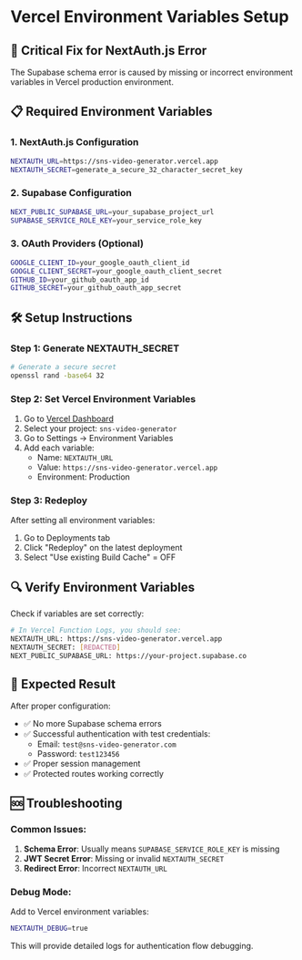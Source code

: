 # Vercel Environment Variables Setup

## 🚨 Critical Fix for NextAuth.js Error

The Supabase schema error is caused by missing or incorrect environment variables in Vercel production environment.

## 📋 Required Environment Variables

### 1. NextAuth.js Configuration
```bash
NEXTAUTH_URL=https://sns-video-generator.vercel.app
NEXTAUTH_SECRET=generate_a_secure_32_character_secret_key
```

### 2. Supabase Configuration
```bash
NEXT_PUBLIC_SUPABASE_URL=your_supabase_project_url
SUPABASE_SERVICE_ROLE_KEY=your_service_role_key
```

### 3. OAuth Providers (Optional)
```bash
GOOGLE_CLIENT_ID=your_google_oauth_client_id
GOOGLE_CLIENT_SECRET=your_google_oauth_client_secret
GITHUB_ID=your_github_oauth_app_id
GITHUB_SECRET=your_github_oauth_app_secret
```

## 🛠️ Setup Instructions

### Step 1: Generate NEXTAUTH_SECRET
```bash
# Generate a secure secret
openssl rand -base64 32
```

### Step 2: Set Vercel Environment Variables
1. Go to [Vercel Dashboard](https://vercel.com/dashboard)
2. Select your project: `sns-video-generator`
3. Go to Settings → Environment Variables
4. Add each variable:
   - Name: `NEXTAUTH_URL`
   - Value: `https://sns-video-generator.vercel.app`
   - Environment: Production

### Step 3: Redeploy
After setting all environment variables:
1. Go to Deployments tab
2. Click "Redeploy" on the latest deployment
3. Select "Use existing Build Cache" = OFF

## 🔍 Verify Environment Variables

Check if variables are set correctly:
```bash
# In Vercel Function Logs, you should see:
NEXTAUTH_URL: https://sns-video-generator.vercel.app
NEXTAUTH_SECRET: [REDACTED]
NEXT_PUBLIC_SUPABASE_URL: https://your-project.supabase.co
```

## 🚀 Expected Result

After proper configuration:
- ✅ No more Supabase schema errors
- ✅ Successful authentication with test credentials:
  - Email: `test@sns-video-generator.com`
  - Password: `test123456`
- ✅ Proper session management
- ✅ Protected routes working correctly

## 🆘 Troubleshooting

### Common Issues:
1. **Schema Error**: Usually means `SUPABASE_SERVICE_ROLE_KEY` is missing
2. **JWT Secret Error**: Missing or invalid `NEXTAUTH_SECRET`
3. **Redirect Error**: Incorrect `NEXTAUTH_URL`

### Debug Mode:
Add to Vercel environment variables:
```bash
NEXTAUTH_DEBUG=true
```

This will provide detailed logs for authentication flow debugging.
